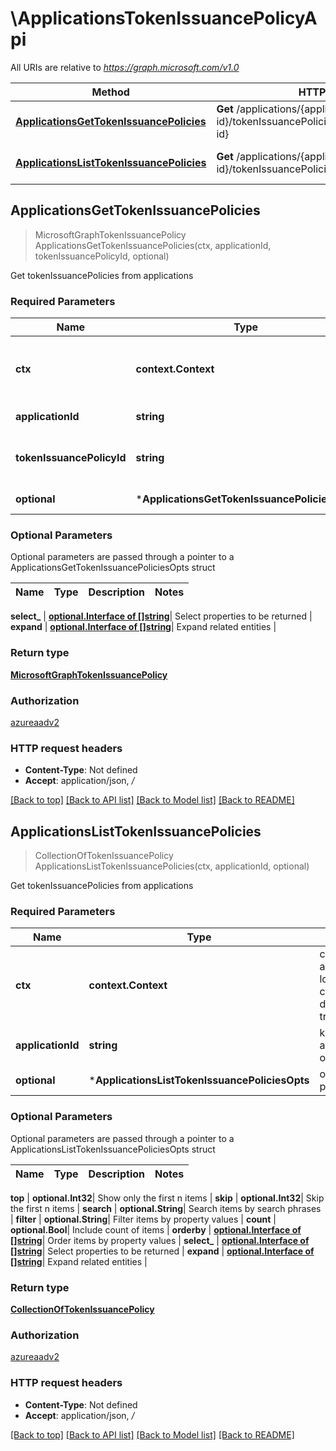 # \ApplicationsTokenIssuancePolicyApi

All URIs are relative to *https://graph.microsoft.com/v1.0*

Method | HTTP request | Description
------------- | ------------- | -------------
[**ApplicationsGetTokenIssuancePolicies**](ApplicationsTokenIssuancePolicyApi.md#ApplicationsGetTokenIssuancePolicies) | **Get** /applications/{application-id}/tokenIssuancePolicies/{tokenIssuancePolicy-id} | Get tokenIssuancePolicies from applications
[**ApplicationsListTokenIssuancePolicies**](ApplicationsTokenIssuancePolicyApi.md#ApplicationsListTokenIssuancePolicies) | **Get** /applications/{application-id}/tokenIssuancePolicies | Get tokenIssuancePolicies from applications



## ApplicationsGetTokenIssuancePolicies

> MicrosoftGraphTokenIssuancePolicy ApplicationsGetTokenIssuancePolicies(ctx, applicationId, tokenIssuancePolicyId, optional)

Get tokenIssuancePolicies from applications

### Required Parameters


Name | Type | Description  | Notes
------------- | ------------- | ------------- | -------------
**ctx** | **context.Context** | context for authentication, logging, cancellation, deadlines, tracing, etc.
**applicationId** | **string**| key: application-id of application | 
**tokenIssuancePolicyId** | **string**| key: tokenIssuancePolicy-id of tokenIssuancePolicy | 
 **optional** | ***ApplicationsGetTokenIssuancePoliciesOpts** | optional parameters | nil if no parameters

### Optional Parameters

Optional parameters are passed through a pointer to a ApplicationsGetTokenIssuancePoliciesOpts struct


Name | Type | Description  | Notes
------------- | ------------- | ------------- | -------------


 **select_** | [**optional.Interface of []string**](string.md)| Select properties to be returned | 
 **expand** | [**optional.Interface of []string**](string.md)| Expand related entities | 

### Return type

[**MicrosoftGraphTokenIssuancePolicy**](microsoft.graph.tokenIssuancePolicy.md)

### Authorization

[azureaadv2](../README.md#azureaadv2)

### HTTP request headers

- **Content-Type**: Not defined
- **Accept**: application/json, */*

[[Back to top]](#) [[Back to API list]](../README.md#documentation-for-api-endpoints)
[[Back to Model list]](../README.md#documentation-for-models)
[[Back to README]](../README.md)


## ApplicationsListTokenIssuancePolicies

> CollectionOfTokenIssuancePolicy ApplicationsListTokenIssuancePolicies(ctx, applicationId, optional)

Get tokenIssuancePolicies from applications

### Required Parameters


Name | Type | Description  | Notes
------------- | ------------- | ------------- | -------------
**ctx** | **context.Context** | context for authentication, logging, cancellation, deadlines, tracing, etc.
**applicationId** | **string**| key: application-id of application | 
 **optional** | ***ApplicationsListTokenIssuancePoliciesOpts** | optional parameters | nil if no parameters

### Optional Parameters

Optional parameters are passed through a pointer to a ApplicationsListTokenIssuancePoliciesOpts struct


Name | Type | Description  | Notes
------------- | ------------- | ------------- | -------------

 **top** | **optional.Int32**| Show only the first n items | 
 **skip** | **optional.Int32**| Skip the first n items | 
 **search** | **optional.String**| Search items by search phrases | 
 **filter** | **optional.String**| Filter items by property values | 
 **count** | **optional.Bool**| Include count of items | 
 **orderby** | [**optional.Interface of []string**](string.md)| Order items by property values | 
 **select_** | [**optional.Interface of []string**](string.md)| Select properties to be returned | 
 **expand** | [**optional.Interface of []string**](string.md)| Expand related entities | 

### Return type

[**CollectionOfTokenIssuancePolicy**](Collection_of_tokenIssuancePolicy.md)

### Authorization

[azureaadv2](../README.md#azureaadv2)

### HTTP request headers

- **Content-Type**: Not defined
- **Accept**: application/json, */*

[[Back to top]](#) [[Back to API list]](../README.md#documentation-for-api-endpoints)
[[Back to Model list]](../README.md#documentation-for-models)
[[Back to README]](../README.md)

